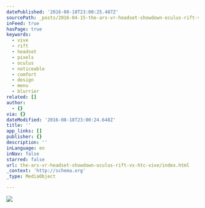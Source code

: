 ```yaml
---
datePublished: '2016-08-18T23:00:25.487Z'
sourcePath: _posts/2016-04-15-the-ars-vr-headset-showdown-oculus-rift-vs-htc-vive.md
inFeed: true
hasPage: true
keywords:
  - vive
  - rift
  - headset
  - pixels
  - oculus
  - noticeable
  - comfort
  - design
  - menu
  - blurrier
related: []
author:
  - {}
via: {}
dateModified: '2016-08-18T23:00:24.648Z'
title: ''
app_links: []
publisher: {}
description: ''
inLanguage: en
inNav: false
starred: false
url: the-ars-vr-headset-showdown-oculus-rift-vs-htc-vive/index.html
_context: 'http://schema.org'
_type: MediaObject

---
```

![](https://imgflo.herokuapp.com/graph/vahj1ThiexotieMo/5f533c102183b2ca6f90f380ae3fc91c/croprotate.png?cropheight=2508&cropwidth=2384&degrees=0&input=https%3A%2F%2Fthe-grid-user-content.s3-us-west-2.amazonaws.com%2F54c241ca-8351-481b-9122-8d631ecd3a4d.png&x=67&y=0)